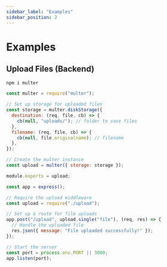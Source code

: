 ```yaml
---
sidebar_label: "Examples"
sidebar_position: 2
---
```


# Examples

## Upload Files (Backend)

```bash
npm i multer
```

```js title="upload.js"
const multer = require("multer");

// Set up storage for uploaded files
const storage = multer.diskStorage({
  destination: (req, file, cb) => {
    cb(null, "uploads/"); // folder to save files
  },
  filename: (req, file, cb) => {
    cb(null, file.originalname); // filename
  },
});

// Create the multer instance
const upload = multer({ storage: storage });

module.exports = upload;
```

```js title="main.js"const express = require("express");
const app = express();

// Require the upload middleware
const upload = require("./upload");

// Set up a route for file uploads
app.post("/upload", upload.single("file"), (req, res) => {
  // Handle the uploaded file
  res.json({ message: "File uploaded successfully!" });
});

// Start the server
const port = process.env.PORT || 3000;
app.listen(port);
```
